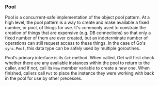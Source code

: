 ### Pool
Pool is a concurrent-safe implementation of the object pool pattern. At a high level, the pool pattern is a way to create and make available a fixed number, or pool, of things for use. It's commonly used to constrain the creation of things that are expensive (e.g. DB connections) so that only a fixed number of them are ever created, but an indeterminate number of operations can still request access to these things. In the case of Go's `sync.Pool`, this data type can be safely used by multiple goroutines.

Pool's primary interface is its `Get` method. When called, Get will first check whether there are any available instances within the pool to return to the caller, and if not, call its `New` member variable to create a new one. When finished, callers call `Put` to place the instance they were working with back in the pool for use by other precesses.